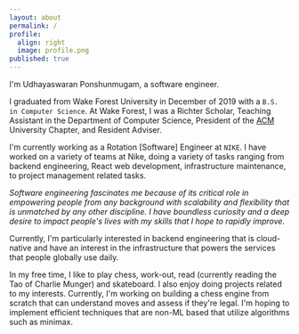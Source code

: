 ```yaml
---
layout: about
permalink: /
profile:
  align: right
  image: profile.png
published: true
---
```

I'm Udhayaswaran Ponshunmugam, a software engineer.  

I graduated from Wake Forest University in December of 2019 with a `B.S. in Computer Science`. At Wake Forest, I was a Richter Scholar, Teaching Assistant in the Department of Computer Science, President of the <a href = "https://www.acm.org/"> ACM</a> University Chapter, and Resident Adviser.  

I'm currently working as a Rotation [Software] Engineer at `NIKE`. I have worked on a variety of teams at Nike, doing a variety of tasks ranging from backend engineering, React web development, infrastructure maintenance, to project management related tasks.

*Software engineering fascinates me because of its critical role in empowering people from any background with scalability and flexibility that is unmatched by any other discipline. I have boundless curiosity and a deep desire to impact people's lives with my skills that I hope to rapidly improve.*


Currently, I'm particularly interested in backend engineering that is cloud-native and have an interest in the infrastructure that powers the services that people globally use daily.

In my free time, I like to play chess, work-out, read (currently reading the Tao of Charlie Munger) and skateboard. I also enjoy doing projects related to my interests. Currently, I'm working on building a chess engine from scratch that can understand moves and assess if they're legal. I'm hoping to implement efficient techniques that are non-ML based that utilize algorithms such as minimax.
